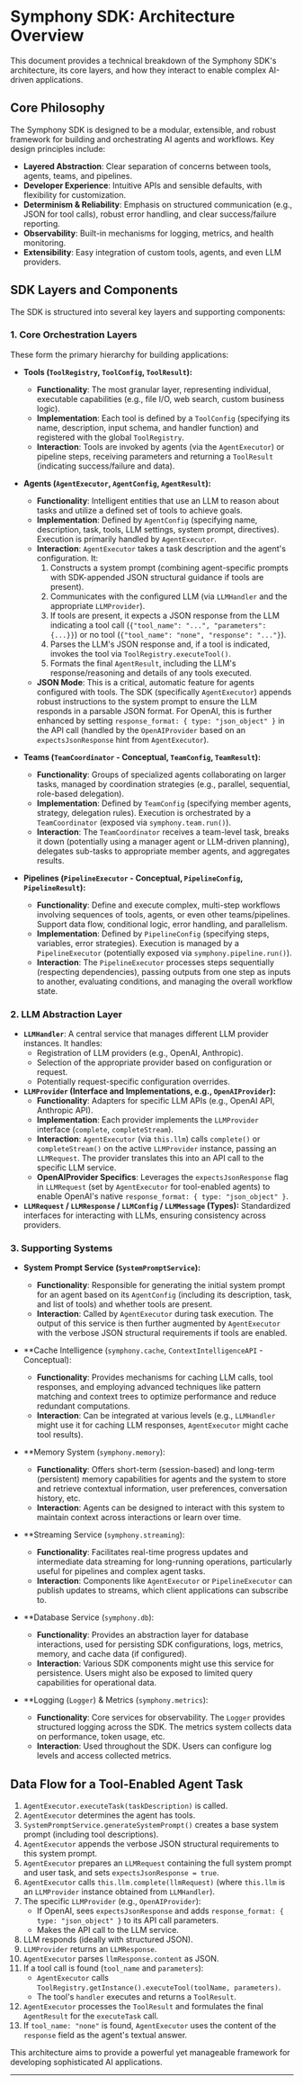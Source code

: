 # Symphony SDK: Architecture Overview

This document provides a technical breakdown of the Symphony SDK's architecture, its core layers, and how they interact to enable complex AI-driven applications.

## Core Philosophy

The Symphony SDK is designed to be a modular, extensible, and robust framework for building and orchestrating AI agents and workflows. Key design principles include:
- **Layered Abstraction**: Clear separation of concerns between tools, agents, teams, and pipelines.
- **Developer Experience**: Intuitive APIs and sensible defaults, with flexibility for customization.
- **Determinism & Reliability**: Emphasis on structured communication (e.g., JSON for tool calls), robust error handling, and clear success/failure reporting.
- **Observability**: Built-in mechanisms for logging, metrics, and health monitoring.
- **Extensibility**: Easy integration of custom tools, agents, and even LLM providers.

## SDK Layers and Components

The SDK is structured into several key layers and supporting components:

### 1. Core Orchestration Layers

These form the primary hierarchy for building applications:

- **Tools (`ToolRegistry`, `ToolConfig`, `ToolResult`):**
  - **Functionality**: The most granular layer, representing individual, executable capabilities (e.g., file I/O, web search, custom business logic).
  - **Implementation**: Each tool is defined by a `ToolConfig` (specifying its name, description, input schema, and handler function) and registered with the global `ToolRegistry`.
  - **Interaction**: Tools are invoked by agents (via the `AgentExecutor`) or pipeline steps, receiving parameters and returning a `ToolResult` (indicating success/failure and data).

- **Agents (`AgentExecutor`, `AgentConfig`, `AgentResult`):**
  - **Functionality**: Intelligent entities that use an LLM to reason about tasks and utilize a defined set of tools to achieve goals.
  - **Implementation**: Defined by `AgentConfig` (specifying name, description, task, tools, LLM settings, system prompt, directives). Execution is primarily handled by `AgentExecutor`.
  - **Interaction**: `AgentExecutor` takes a task description and the agent's configuration. It:
    1.  Constructs a system prompt (combining agent-specific prompts with SDK-appended JSON structural guidance if tools are present).
    2.  Communicates with the configured LLM (via `LLMHandler` and the appropriate `LLMProvider`).
    3.  If tools are present, it expects a JSON response from the LLM indicating a tool call (`{"tool_name": "...", "parameters": {...}}`) or no tool (`{"tool_name": "none", "response": "..."}`).
    4.  Parses the LLM's JSON response and, if a tool is indicated, invokes the tool via `ToolRegistry.executeTool()`.
    5.  Formats the final `AgentResult`, including the LLM's response/reasoning and details of any tools executed.
  - **JSON Mode**: This is a critical, automatic feature for agents configured with tools. The SDK (specifically `AgentExecutor`) appends robust instructions to the system prompt to ensure the LLM responds in a parsable JSON format. For OpenAI, this is further enhanced by setting `response_format: { type: "json_object" }` in the API call (handled by the `OpenAIProvider` based on an `expectsJsonResponse` hint from `AgentExecutor`).

- **Teams (`TeamCoordinator` - Conceptual, `TeamConfig`, `TeamResult`):**
  - **Functionality**: Groups of specialized agents collaborating on larger tasks, managed by coordination strategies (e.g., parallel, sequential, role-based delegation).
  - **Implementation**: Defined by `TeamConfig` (specifying member agents, strategy, delegation rules). Execution is orchestrated by a `TeamCoordinator` (exposed via `symphony.team.run()`).
  - **Interaction**: The `TeamCoordinator` receives a team-level task, breaks it down (potentially using a manager agent or LLM-driven planning), delegates sub-tasks to appropriate member agents, and aggregates results.

- **Pipelines (`PipelineExecutor` - Conceptual, `PipelineConfig`, `PipelineResult`):**
  - **Functionality**: Define and execute complex, multi-step workflows involving sequences of tools, agents, or even other teams/pipelines. Support data flow, conditional logic, error handling, and parallelism.
  - **Implementation**: Defined by `PipelineConfig` (specifying steps, variables, error strategies). Execution is managed by a `PipelineExecutor` (potentially exposed via `symphony.pipeline.run()`).
  - **Interaction**: The `PipelineExecutor` processes steps sequentially (respecting dependencies), passing outputs from one step as inputs to another, evaluating conditions, and managing the overall workflow state.

### 2. LLM Abstraction Layer

- **`LLMHandler`**: A central service that manages different LLM provider instances. It handles:
  - Registration of LLM providers (e.g., OpenAI, Anthropic).
  - Selection of the appropriate provider based on configuration or request.
  - Potentially request-specific configuration overrides.
- **`LLMProvider` (Interface and Implementations, e.g., `OpenAIProvider`):**
  - **Functionality**: Adapters for specific LLM APIs (e.g., OpenAI API, Anthropic API).
  - **Implementation**: Each provider implements the `LLMProvider` interface (`complete`, `completeStream`).
  - **Interaction**: `AgentExecutor` (via `this.llm`) calls `complete()` or `completeStream()` on the active `LLMProvider` instance, passing an `LLMRequest`. The provider translates this into an API call to the specific LLM service.
  - **OpenAIProvider Specifics**: Leverages the `expectsJsonResponse` flag in `LLMRequest` (set by `AgentExecutor` for tool-enabled agents) to enable OpenAI's native `response_format: { type: "json_object" }`.
- **`LLMRequest` / `LLMResponse` / `LLMConfig` / `LLMMessage` (Types):** Standardized interfaces for interacting with LLMs, ensuring consistency across providers.

### 3. Supporting Systems

- **System Prompt Service (`SystemPromptService`):**
  - **Functionality**: Responsible for generating the initial system prompt for an agent based on its `AgentConfig` (including its description, task, and list of tools) and whether tools are present.
  - **Interaction**: Called by `AgentExecutor` during task execution. The output of this service is then further augmented by `AgentExecutor` with the verbose JSON structural requirements if tools are enabled.

- **Cache Intelligence (`symphony.cache`, `ContextIntelligenceAPI` - Conceptual):
  - **Functionality**: Provides mechanisms for caching LLM calls, tool responses, and employing advanced techniques like pattern matching and context trees to optimize performance and reduce redundant computations.
  - **Interaction**: Can be integrated at various levels (e.g., `LLMHandler` might use it for caching LLM responses, `AgentExecutor` might cache tool results).

- **Memory System (`symphony.memory`):
  - **Functionality**: Offers short-term (session-based) and long-term (persistent) memory capabilities for agents and the system to store and retrieve contextual information, user preferences, conversation history, etc.
  - **Interaction**: Agents can be designed to interact with this system to maintain context across interactions or learn over time.

- **Streaming Service (`symphony.streaming`):
  - **Functionality**: Facilitates real-time progress updates and intermediate data streaming for long-running operations, particularly useful for pipelines and complex agent tasks.
  - **Interaction**: Components like `AgentExecutor` or `PipelineExecutor` can publish updates to streams, which client applications can subscribe to.

- **Database Service (`symphony.db`):
  - **Functionality**: Provides an abstraction layer for database interactions, used for persisting SDK configurations, logs, metrics, memory, and cache data (if configured).
  - **Interaction**: Various SDK components might use this service for persistence. Users might also be exposed to limited query capabilities for operational data.

- **Logging (`Logger`) & Metrics (`symphony.metrics`):
  - **Functionality**: Core services for observability. The `Logger` provides structured logging across the SDK. The metrics system collects data on performance, token usage, etc.
  - **Interaction**: Used throughout the SDK. Users can configure log levels and access collected metrics.

## Data Flow for a Tool-Enabled Agent Task

1.  `AgentExecutor.executeTask(taskDescription)` is called.
2.  `AgentExecutor` determines the agent has tools.
3.  `SystemPromptService.generateSystemPrompt()` creates a base system prompt (including tool descriptions).
4.  `AgentExecutor` appends the verbose JSON structural requirements to this system prompt.
5.  `AgentExecutor` prepares an `LLMRequest` containing the full system prompt and user task, and sets `expectsJsonResponse = true`.
6.  `AgentExecutor` calls `this.llm.complete(llmRequest)` (where `this.llm` is an `LLMProvider` instance obtained from `LLMHandler`).
7.  The specific `LLMProvider` (e.g., `OpenAIProvider`):
    - If OpenAI, sees `expectsJsonResponse` and adds `response_format: { type: "json_object" }` to its API call parameters.
    - Makes the API call to the LLM service.
8.  LLM responds (ideally with structured JSON).
9.  `LLMProvider` returns an `LLMResponse`.
10. `AgentExecutor` parses `llmResponse.content` as JSON.
11. If a tool call is found (`tool_name` and `parameters`):
    - `AgentExecutor` calls `ToolRegistry.getInstance().executeTool(toolName, parameters)`.
    - The tool's `handler` executes and returns a `ToolResult`.
12. `AgentExecutor` processes the `ToolResult` and formulates the final `AgentResult` for the `executeTask` call.
13. If `tool_name: "none"` is found, `AgentExecutor` uses the content of the `response` field as the agent's textual answer.

This architecture aims to provide a powerful yet manageable framework for developing sophisticated AI applications.

--- 
